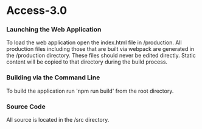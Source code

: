 # Access-3.0

### Launching the Web Application
To load the web application open the index.html file in /production. All production files including those that are built via webpack are generated in the /production directory. These files should never be edited directly. Static content will be copied to that directory during the build process.

### Building via the Command Line
To build the application run 'npm run build' from the root directory.

### Source Code
All source is located in the /src directory.
